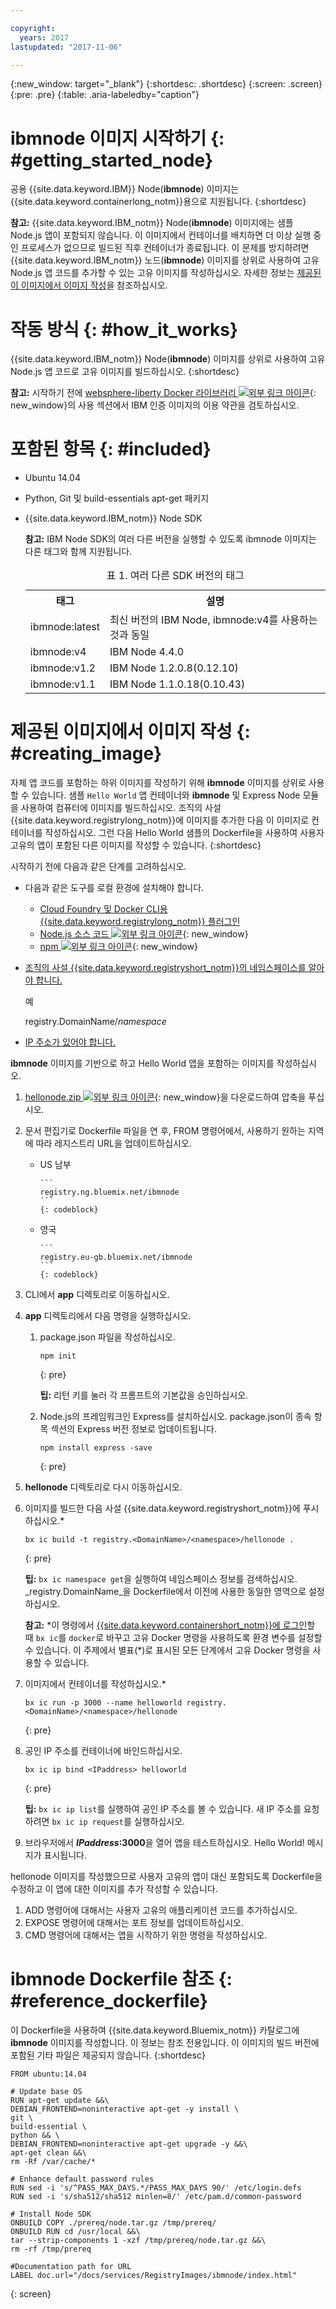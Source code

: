 ```yaml
---

copyright:
  years: 2017
lastupdated: "2017-11-06"

---
```


{:new_window: target="_blank"}
{:shortdesc: .shortdesc}
{:screen: .screen}
{:pre: .pre}
{:table: .aria-labeledby="caption"}

# **ibmnode** 이미지 시작하기 {: #getting_started_node}

공용 {{site.data.keyword.IBM}} Node(**ibmnode**) 이미지는 {{site.data.keyword.containerlong_notm}}용으로 지원됩니다.
{:shortdesc}

**참고:** {{site.data.keyword.IBM_notm}} Node(**ibmnode**) 이미지에는 샘플 Node.js 앱이 포함되지 않습니다. 이 이미지에서 컨테이너를 배치하면 더 이상 실행 중인 프로세스가 없으므로 빌드된 직후 컨테이너가 종료됩니다. 이 문제를 방지하려면 {{site.data.keyword.IBM_notm}} 노드(**ibmnode**) 이미지를 상위로 사용하여 고유 Node.js 앱 코드를 추가할 수 있는 고유 이미지를 작성하십시오. 자세한 정보는 [제공된 이 이미지에서 이미지 작성](#creating_image)을 참조하십시오.

# 작동 방식 {: #how_it_works}

{{site.data.keyword.IBM_notm}} Node(**ibmnode**) 이미지를 상위로 사용하여 고유 Node.js 앱 코드로 고유 이미지를 빌드하십시오.
{:shortdesc}

**참고:** 시작하기 전에 [websphere-liberty Docker 라이브러리 ![외부 링크 아이콘](../../../icons/launch-glyph.svg "외부 링크 아이콘:")](https://github.com/docker-library/docs/tree/master/websphere-liberty){: new_window}의 사용 섹션에서 IBM 인증 이미지의 이용 약관을 검토하십시오.

# 포함된 항목 {: #included}

* Ubuntu 14.04
* Python, Git 및 build-essentials apt-get 패키지
* {{site.data.keyword.IBM_notm}} Node SDK

    **참고:** IBM Node SDK의 여러 다른 버전을 실행할 수 있도록 ibmnode 이미지는 다른 태그와 함께 지원됩니다.

    <table>
    <caption> 표 1. 여러 다른 SDK 버전의 태그 </caption>
      <tr>
        <th> 태그 </th>
        <th> 설명 </th>
      </tr>
      <tr>
        <td> ibmnode:latest </td>
        <td> 최신 버전의 IBM Node, ibmnode:v4를 사용하는 것과 동일 </td>
      </tr>
      <tr>
        <td> ibmnode:v4 </td>
        <td> IBM Node 4.4.0 </td>
      </tr>
      <tr>
        <td> ibmnode:v1.2 </td>
        <td> IBM Node 1.2.0.8(0.12.10) </td>
      </tr>
      <tr>
        <td> ibmnode:v1.1 </td>
        <td> IBM Node 1.1.0.18(0.10.43) </td>
      </tr>
    </table>


# 제공된 이미지에서 이미지 작성 {: #creating_image}

자체 앱 코드를 포함하는 하위 이미지를 작성하기 위해 **ibmnode** 이미지를 상위로 사용할 수 있습니다. 샘플 `Hello World` 앱 컨테이너와 **ibmnode** 및 Express Node 모듈을 사용하여 컴퓨터에 이미지를 빌드하십시오. 조직의 사설 {{site.data.keyword.registrylong_notm}}에 이미지를 추가한 다음 이 이미지로 컨테이너를 작성하십시오. 그런 다음 Hello World 샘플의 Dockerfile을 사용하여 사용자 고유의 앱이 포함된 다른 이미지를 작성할 수 있습니다.
{:shortdesc}

시작하기 전에 다음과 같은 단계를 고려하십시오.

* 다음과 같은 도구를 로컬 환경에 설치해야 합니다.
  * [Cloud Foundry 및 Docker CLI용 {{site.data.keyword.registrylong_notm}} 플러그인](/docs/containers/container_cli_cfic_install.html)
  * [Node.js 소스 코드 ![외부 링크 아이콘](../../../icons/launch-glyph.svg "외부 링크 아이콘")](https://nodejs.org/en/download/){: new_window}
  * [npm ![외부 링크 아이콘](../../../icons/launch-glyph.svg "외부 링크 아이콘")](https://github.com/npm/npm){: new_window}
* [조직의 사설 {{site.data.keyword.registryshort_notm}}의 네임스페이스를 알아야 합니다.](/docs/containers/container_cli_reference_cfic.html#container_cli_reference_cfic__namespace)

    예

    registry.DomainName/<var class="keyword varname">namespace</var>

* [IP 주소가 있어야 합니다.](/docs/containers/container_cli_reference_cfic.html#container_cli_reference_cfic__ip_request)

**ibmnode** 이미지를 기반으로 하고 Hello World 앱을 포함하는 이미지를 작성하십시오.
1.  [hellonode.zip ![외부 링크 아이콘](../../../icons/launch-glyph.svg "외부 링크 아이콘")](ftp://public.dhe.ibm.com/cloud/bluemix/containers/hellonode.zip){: new_window}을 다운로드하여 압축을 푸십시오.
1.  문서 편집기로 Dockerfile 파일을 연 후, FROM 명령어에서, 사용하기 원하는 지역에 따라 레지스트리 URL을 업데이트하십시오.

    <ul>
    <li>US 남부

        ```
		registry.ng.bluemix.net/ibmnode
		```
		{: codeblock}

    </li>
    <li>영국

        ```
		registry.eu-gb.bluemix.net/ibmnode
		```
		{: codeblock}

      </li>
    </ul>

1.  CLI에서 **app** 디렉토리로 이동하십시오.
1.  **app** 디렉토리에서 다음 명령을 실행하십시오.
    1.  package.json 파일을 작성하십시오.

        ```
        npm init
        ```
        {: pre}

        **팁:** 리턴 키를 눌러 각 프롬프트의 기본값을 승인하십시오.

    2.  Node.js의 프레임워크인 Express를 설치하십시오. package.json이 종속 항목 섹션의 Express 버전 정보로 업데이트됩니다.

        ```
        npm install express -save
        ```
        {: pre}

1.  **hellonode** 디렉토리로 다시 이동하십시오.
1.  이미지를 빌드한 다음 사설 {{site.data.keyword.registryshort_notm}}에 푸시하십시오.*

    ```
    bx ic build -t registry.<DomainName>/<namespace>/hellonode .
    ```
    {: pre}

    **팁:** `bx ic namespace get`을 실행하여 네임스페이스 정보를 검색하십시오.  _registry.DomainName_을 Dockerfile에서 이전에 사용한 동일한 영역으로 설정하십시오.

    **참고:** \*이 명령에서 [{{site.data.keyword.containershort_notm}}에 로그인](/docs/containers/container_cli_cfic_install.html#container_cli_login)할 때 `bx ic`를 `docker`로 바꾸고 고유 Docker 명령을 사용하도록 환경 변수를 설정할 수 있습니다. 이 주제에서 별표(*)로 표시된 모든 단계에서 고유 Docker 명령을 사용할 수 있습니다.

1.  이미지에서 컨테이너를 작성하십시오.*

    ```
    bx ic run -p 3000 --name helloworld registry.<DomainName>/<namespace>/hellonode
    ```
    {: pre}

1.  공인 IP 주소를 컨테이너에 바인드하십시오.

    ```
    bx ic ip bind <IPaddress> helloworld
    ```
    {: pre}

    **팁:** `bx ic ip list`를 실행하여 공인 IP 주소를 볼 수 있습니다. 새 IP 주소를 요청하려면 `bx ic ip request`를 실행하십시오.

1. 브라우저에서 **<var class="varname">IPaddress</var>:3000**을 열어 앱을 테스트하십시오. Hello World! 메시지가 표시됩니다.

hellonode 이미지를 작성했으므로 사용자 고유의 앱이 대신 포함되도록 Dockerfile을 수정하고 이 앱에 대한 이미지를 추가 작성할 수 있습니다.

1.  ADD 명령어에 대해서는 사용자 고유의 애플리케이션 코드를 추가하십시오.
1.  EXPOSE 명령어에 대해서는 포트 정보를 업데이트하십시오.
1.  CMD 명령어에 대해서는 앱을 시작하기 위한 명령을 작성하십시오.


# **ibmnode** Dockerfile 참조 {: #reference_dockerfile}

이 Dockerfile을 사용하여 {{site.data.keyword.Bluemix_notm}} 카탈로그에 **ibmnode** 이미지를 작성합니다. 이 정보는 참조 전용입니다. 이 이미지의 빌드 버전에 포함된 기타 파일은 제공되지 않습니다.
{:shortdesc}

```
FROM ubuntu:14.04

# Update base OS
RUN apt-get update &&\
DEBIAN_FRONTEND=noninteractive apt-get -y install \
git \
build-essential \
python && \
DEBIAN_FRONTEND=noninteractive apt-get upgrade -y &&\
apt-get clean &&\
rm -Rf /var/cache/*

# Enhance default password rules
RUN sed -i 's/^PASS_MAX_DAYS.*/PASS_MAX_DAYS 90/' /etc/login.defs
RUN sed -i 's/sha512/sha512 minlen=8/' /etc/pam.d/common-password

# Install Node SDK
ONBUILD COPY ./prereq/node.tar.gz /tmp/prereq/
ONBUILD RUN cd /usr/local &&\
tar --strip-components 1 -xzf /tmp/prereq/node.tar.gz &&\
rm -rf /tmp/prereq

#Documentation path for URL
LABEL doc.url="/docs/services/RegistryImages/ibmnode/index.html"
```
{: screen}

